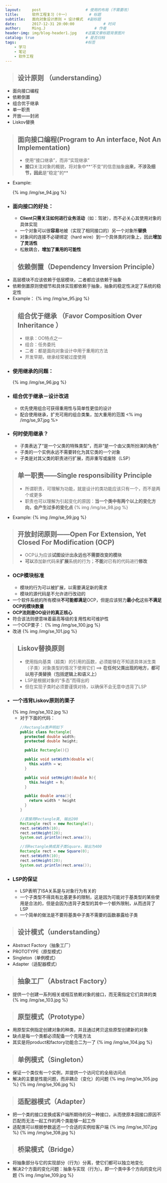 ```yaml
---
layout:     post                    # 使用的布局（不需要改）
title:      软件工程复习（十一）         # 标题
subtitle:   面向对象设计原则 + 设计模式  #副标题
date:       2017-12-31 20:00:00             # 时间
author:     Ming.J                      # 作者
header-img: img/blog-header1.jpg    #这篇文章标题背景图片
catalog: true                       # 是否归档
tags:                               #标签
    - 学习
    - 笔记
    - 软件工程
---
```


> ## 设计原则 （understanding）

- 面向接口编程
- 依赖倒置
- 组合优于继承
- 单一职责
- 开放——封闭
- Liskov替换

> ## 面向接口编程(Program to An interface, Not An Implementation)
>  - 使用“接口继承”，而非“实现继承”
>  - **接口**关注对象的概貌，将对象中**“不变”的信息抽象**出来，不涉及细节，因此**是“稳定”的**

- Example:

   {% img  /img/se_94.jpg %}
- ### 面向接口的好处：
  - **Client只需关注如何进行业务活动**（如：驾驶），而不必关心其使用对象的具体实现
  - 一个对象可以很**容易**地被（实现了相同接口的）另一个对象所**替换**
  - 对象间的连接不必硬绑定（hard wire）到一个具体类的对象上，因此**增加了灵活性**
  - 松散耦合，**增加了重用的可能性**

> ## 依赖倒置（Dependency Inversion Principle）

- 高层模块不应该依赖于低层模块，二者都应该依赖于抽象
- 依赖倒置原则使细节和具体实现都依赖于抽象，抽象的稳定性决定了系统的稳定性
- Example：
  {% img  /img/se_95.jpg %}

> ## 组合优于继承 （Favor Composition Over Inheritance ）
> - 继承：OO特点之一
> - 组合：任务委托
> - 二者：都是面向对象设计中用于重用的方法
> - 开发早期，继承经常被过度使用

- ### 使用继承的问题：
  {% img  /img/se_96.jpg %}
- ### 组合优于继承－设计改进
  - 优先使用组合可获得重用性与简单性更佳的设计
  - 配合使用继承，扩充可用的组合类集，加大重用的范围
    <% img /img/se_97.jpg %>
- ### 何时使用继承？
  - 子类表达了“是一个父类的特殊类型”，而非“是一个由父类所扮演的角色”
  - 子类的一个实例永远不需要转化为其它类的一个对象
  - 子类是对其父类的职责进行扩展，而非重写或废除（LSP）

> ## 单一职责——Single responsibility Principle
> - 所谓职责，可理解为功能，就是设计的类功能应该只有一个，而不是两个或更多
> - 职责也可以理解为引起变化的原因：**当一个类中有两个以上的变化方向，会产生过多的变化点**
> {% img  /img/se_98.jpg %}

- Example:
  {% img  /img/se_99.jpg %}

> ## 开放封闭原则——Open For Extension, Yet Closed For Modification (OCP)
> - OCP认为应该**试图设计出永远也不需要改变的模块**
> - **可以**添加新代码来**扩展**系统的行为；**不能**对已有的代码进行**修改**

- ### OCP模块标准
  - 模块的行为可以被扩展，以需要满足新的需求
  - 模块的源代码是不允许进行改动的
- 一个软件系统的所有模块**不可能都满足**OCP，但是应该努力**最小化**这些**不满足OCP的模块数量**
- **OCP法则是OO设计的真正核心**
- 符合该法则便意味着最高等级的复用性和可维护性
- 一个OCP栗子：
  {% img  /img/se_100.jpg %}
- 改进
  {% img  /img/se_101.jpg %}

> ## Liskov替换原则
> - 使用指向基类（超类）的引用的函数，必须能够在不知道具体派生类（子类）对象类型的情况下使用它们 ==> **在任何父类出现的地方，都可以用子类替换（包括逻辑上和语义上）**
> - LSP是根据对象的“多态”而得出的
> - 但在实现子类时必须要谨慎对待，以确保不会无意中违背了LSP

- ### 一个违背Liskov原则的栗子
  {% img  /img/se_102.jpg %}
  - 对于下面的代码：
    ```java
    //Rectangle类声明如下
    public class Rectangle{
      protected double width;
      protected double height;

      public Rectangle(){}

      public void setWidth(double w){
        this.width = w;
      }

      public void setHeight(double h){
        this.height = h;
      }

      public double area(){
        return width * height
      }
    }

    //直接用Rectangle类, 输出200
    Rectangle rect = new Rectangle();
    rect.setWidth(10);
    rect.setHeight(20);
    System.out.println(rect.area());

    //将Rectangle换成其子类Square，输出为400
    Rectangle rect = new Square(0);
    rect.setWidth(10);
    rect.setHeight(20);
    System.out.println(rect.area());
    ```
- ### LSP的保证
  - LSP表明了ISA关系是与对象行为有关的
  - 一个子类型不得具有比基更多的限制，这是因为可能对于基类型的某些使用是合法的，但是会因为违背子类型的其中一个额外限制，从而违背了LSP
  - 一个简单的做法是不要将基类中子类不需要的函数暴露给子类


> ## 设计模式（understanding）

- Abstract Factory（抽象工厂）
- PROTOTYPE（原型模式）
- Singleton（单例模式）
- Adapter（适配器模式）

> ## 抽象工厂（Abstract Factory）

- 提供一个创建一系列相关或相互依赖对象的接口，而无需指定它们具体的类
{% img  /img/se_103.jpg %}

> ## 原型模式（Prototype）

- 用原型实例指定创建对象的种类，并且通过拷贝这些原型创建新的对象
- 缺点是每一个类都必须配备一个克隆方法
- 其实是将product和factory功能合二为一了
{% img  /img/se_104.jpg %}

> ## 单例模式（Singleton）

- 保证一个类仅有一个实例，并提供一个访问它的全局访问点
- 解决的主要是性能问题，而非耦合（变化）的问题
{% img  /img/se_105.jpg %}
{% img  /img/se_106.jpg %}

> ## 适配器模式（Adapter）

- 把一个类的接口变换成客户端所期待的另一种接口，从而使原本因接口原因不匹配而无法一起工作的两个类能够一起工作
- 适配类可以根据参数返还一个合适的实例给客户端
{% img  /img/se_107.jpg %}
{% img  /img/se_108.jpg %}

> ## 桥梁模式（Bridge）

- 将抽象部分与它的实现部分（行为）分离，使它们都可以独立地变化
- 解决2个方面的变化问题：抽象与实现（行为）。即一个类中多个方向的变化问题
{% img  /img/se_109.jpg %}
